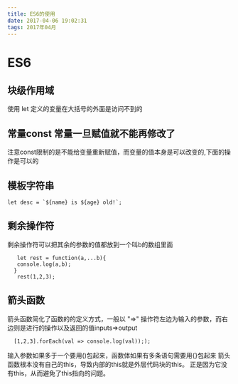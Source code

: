 ```yaml
---
title: ES6的使用
date: 2017-04-06 19:02:31
tags: 2017年04月
---
```


# ES6

## 块级作用域 
使用 let 定义的变量在大括号的外面是访问不到的

## 常量const  常量一旦赋值就不能再修改了
注意const限制的是不能给变量重新赋值，而变量的值本身是可以改变的,下面的操作是可以的

## 模板字符串 
    let desc = `${name} is ${age} old!`;
    
## 剩余操作符
   剩余操作符可以把其余的参数的值都放到一个叫b的数组里面
    
       let rest = function(a,...b){
       console.log(a,b);
      }
       rest(1,2,3);    

##  箭头函数
   箭头函数简化了函数的的定义方式，一般以 "=>" 操作符左边为输入的参数，而右边则是进行的操作以及返回的值inputs=>output
   
      [1,2,3].forEach(val => console.log(val)););
   输入参数如果多于一个要用()包起来，函数体如果有多条语句需要用{}包起来
   箭头函数根本没有自己的this，导致内部的this就是外层代码块的this。 正是因为它没有this，从而避免了this指向的问题。